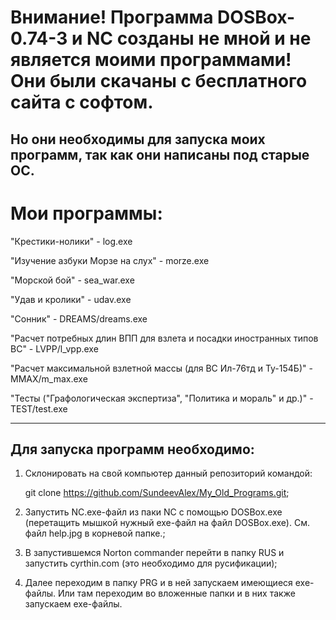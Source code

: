 # Внимание! Программа DOSBox-0.74-3 и NC созданы не мной и не является моими программами! Они были скачаны с бесплатного сайта с софтом. 
Но они необходимы для запуска моих программ, так как они написаны под старые ОС.
--------------------------------------------------------------
# Мои программы:
"Крестики-нолики" - log.exe

"Изучение азбуки Морзе на слух" - morze.exe

"Морской бой" - sea_war.exe

"Удав и кролики" - udav.exe

"Сонник" - DREAMS/dreams.exe

"Расчет потребных длин ВПП для взлета и посадки иностранных типов ВС" - LVPP/l_vpp.exe

"Расчет максимальной взлетной массы (для ВС Ил-76тд и Ту-154Б)" - MMAX/m_max.exe

"Тесты ("Графологическая экспертиза", "Политика и мораль" и др.)" - TEST/test.exe

--------------------------------------------------------------
## Для запуска программ необходимо:
1. Склонировать на свой компьютер данный репозиторий командой:
   
   git clone https://github.com/SundeevAlex/My_Old_Programs.git;
2. Запустить NC.exe-файл из паки NC с помощью DOSBox.exe (перетащить мышкой нужный exe-файл на файл DOSBox.exe). См. файл help.jpg в корневой папке.;
3. В запустившемся Norton commander перейти в папку RUS и запустить cyrthin.com (это необходимо для русификации);
4. Далее переходим в папку PRG и в ней запускаем имеющиеся exe-файлы. Или там переходим во вложенные папки и в них также запускаем exe-файлы.
